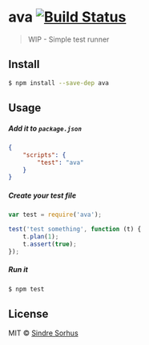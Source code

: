 # ava [![Build Status](https://travis-ci.org/sindresorhus/ava.svg?branch=master)](https://travis-ci.org/sindresorhus/ava)

> WIP - Simple test runner


## Install

```sh
$ npm install --save-dep ava
```


## Usage

##### Add it to `package.json`

```json
{
	"scripts": {
		"test": "ava"
	}
}
```

##### Create your test file

```js
var test = require('ava');

test('test something', function (t) {
	t.plan(1);
	t.assert(true);
});
```

##### Run it

```sh
$ npm test
```


## License

MIT © [Sindre Sorhus](http://sindresorhus.com)
